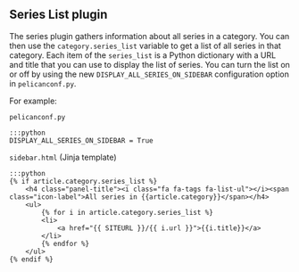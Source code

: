 Series List plugin
------------------

The series plugin gathers information about all series in a category. You can then use the `category.series_list` variable to get a list of all series in that category. Each item of the `series_list` is a Python dictionary with a URL and title that you can use to display the list of series. You can turn the list on or off by using the new `DISPLAY_ALL_SERIES_ON_SIDEBAR` configuration option in `pelicanconf.py`.

For example:

`pelicanconf.py`

    :::python
    DISPLAY_ALL_SERIES_ON_SIDEBAR = True

`sidebar.html` (Jinja template)

    :::python
    {% if article.category.series_list %}
        <h4 class="panel-title"><i class="fa fa-tags fa-list-ul"></i><span class="icon-label">All series in {{article.category}}</span></h4>
        <ul>
            {% for i in article.category.series_list %}
            <li>
                <a href="{{ SITEURL }}/{{ i.url }}">{{i.title}}</a>
            </li>
            {% endfor %}
        </ul>
    {% endif %}
